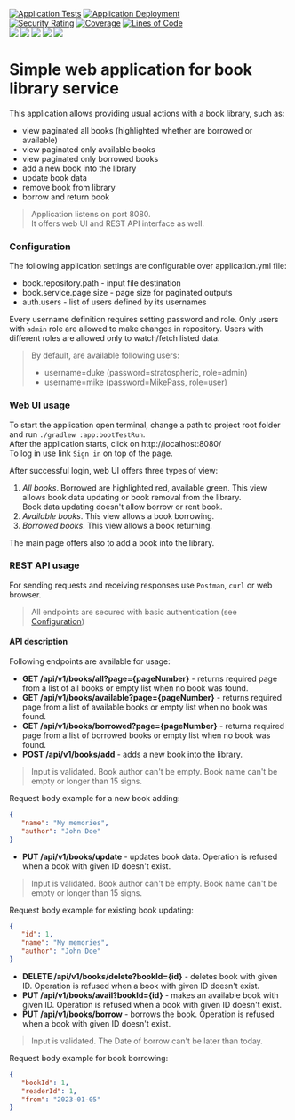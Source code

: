 [![Application Tests](https://github.com/BranislavBeno/Book-Library-Service/actions/workflows/04-run-tests.yml/badge.svg)](https://github.com/BranislavBeno/Book-Library-Service/actions/workflows/04-run-tests.yml)
[![Application Deployment](https://github.com/BranislavBeno/Book-Library-Service/actions/workflows/05-build-and-deploy-application.yml/badge.svg)](https://github.com/BranislavBeno/Book-Library-Service/actions/workflows/05-build-and-deploy-application.yml)  
[![Security Rating](https://sonarcloud.io/api/project_badges/measure?project=BranislavBeno_BookLibraryService&metric=security_rating)](https://sonarcloud.io/summary/new_code?id=BranislavBeno_BookLibraryService)
[![Coverage](https://sonarcloud.io/api/project_badges/measure?project=BranislavBeno_BookLibraryService&metric=coverage)](https://sonarcloud.io/summary/new_code?id=BranislavBeno_BookLibraryService)
[![Lines of Code](https://sonarcloud.io/api/project_badges/measure?project=BranislavBeno_BookLibraryService&metric=ncloc)](https://sonarcloud.io/summary/new_code?id=BranislavBeno_BookLibraryService)  
[![](https://img.shields.io/badge/Java-20-blue)](/app/build.gradle.kts)
[![](https://img.shields.io/badge/Spring%20Boot-3.1.3-blue)](/app/build.gradle.kts)
[![](https://img.shields.io/badge/Testcontainers-1.19.0-blue)](/app/build.gradle.kts)
[![](https://img.shields.io/badge/Gradle-8.3-blue)](/gradle/wrapper/gradle-wrapper.properties)
[![](https://img.shields.io/badge/License-MIT-blue.svg)](https://opensource.org/licenses/MIT)

# Simple web application for book library service
This application allows providing usual actions with a book library, such as:
- view paginated all books (highlighted whether are borrowed or available)
- view paginated only available books
- view paginated only borrowed books
- add a new book into the library
- update book data
- remove book from library
- borrow and return book

> Application listens on port 8080.  
> It offers web UI and REST API interface as well.

### Configuration
The following application settings are configurable over application.yml file:
- book.repository.path - input file destination
- book.service.page.size - page size for paginated outputs
- auth.users - list of users defined by its usernames

Every username definition requires setting password and role.
Only users with `admin` role are allowed to make changes in repository.
Users with different roles are allowed only to watch/fetch listed data.

> By default, are available following users:
> - username=duke (password=stratospheric, role=admin)
> - username=mike (password=MikePass, role=user)

### Web UI usage
To start the application open terminal, change a path to project root folder and run `./gradlew :app:bootTestRun`.  
After the application starts, click on http://localhost:8080/  
To log in use link `Sign in` on top of the page.

After successful login, web UI offers three types of view:
1. _*All books*_. Borrowed are highlighted red, available green. This view allows book data updating or book removal from the library.  
   Book data updating doesn't allow borrow or rent book.
2. _*Available books*_. This view allows a book borrowing.
3. _*Borrowed books*_.  This view allows a book returning.

The main page offers also to add a book into the library.

### REST API usage
For sending requests and receiving responses use `Postman`, `curl` or web browser.

> All endpoints are secured with basic authentication (see [Configuration](#configuration))

#### API description
Following endpoints are available for usage:

- **GET /api/v1/books/all?page={pageNumber}** - returns required page from a list of all books or empty list when no book was found.
- **GET /api/v1/books/available?page={pageNumber}** - returns required page from a list of available books or empty list when no book was found.
- **GET /api/v1/books/borrowed?page={pageNumber}** - returns required page from a list of borrowed books or empty list when no book was found.
- **POST /api/v1/books/add** - adds a new book into the library.  
> Input is validated. Book author can't be empty. Book name can't be empty or longer than 15 signs.

  Request body example for a new book adding:
  ```json
  {
     "name": "My memories",
     "author": "John Doe"
  }
  ```
- **PUT /api/v1/books/update** - updates book data. Operation is refused when a book with given ID doesn't exist.  
> Input is validated. Book author can't be empty. Book name can't be empty or longer than 15 signs.

  Request body example for existing book updating:
  ```json
  {
     "id": 1,
     "name": "My memories",
     "author": "John Doe"
  }
  ```
- **DELETE /api/v1/books/delete?bookId={id}** - deletes book with given ID. Operation is refused when a book with given ID doesn't exist.  
- **PUT /api/v1/books/avail?bookId={id}** - makes an available book with given ID. Operation is refused when a book with given ID doesn't exist.  
- **PUT /api/v1/books/borrow** - borrows the book. Operation is refused when a book with given ID doesn't exist.  
> Input is validated. The Date of borrow can't be later than today.

  Request body example for book borrowing:
  ```json
  {
     "bookId": 1,
     "readerId": 1,
     "from": "2023-01-05"
  }
  ```
